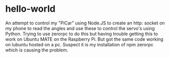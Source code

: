 # hello-world
An attempt to control my "PiCar" using Node.JS to create an http: socket on my phone to read the angles 
and use these to control the servo's using Python.
Trying to use zerorpc to do this but having trouble getting this to work on Ubuntu MATE on the Raspberry Pi.
But got the same code working on lubuntu hosted on a pc. Suspect it is my installation of npm zerorpc which is causing the problem.

